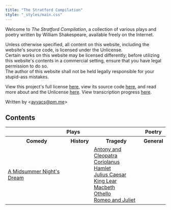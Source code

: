 ```yaml
---
title: "The Stratford Compilation"
style: "_styles/main.css"
---
```


Welcome to <i>The Stratford Compilation</i>, a collection of various plays and poetry written by William Shakespeare, available freely on the Internet.

Unless otherwise specified, all content on this website, including the website's source code, is licensed under the Unlicense.<br>Certain works on this website may be licensed differently; before utilizing this website's contents in a commercial setting, ensure that you have legal permission to do so.<br>The author of this website shall not be held legally responsible for your stupid-ass mistakes.

View this project's full license [here](https://github.com/ayvacs/shakespeare/blob/main/LICENSE), view its source code [here](https://github.com/ayvacs/shakespeare), and read more about and the Unlicense [here](https://unlicense.org/). View transcription progress [here](https://github.com/users/ayvacs/projects/2).

Written by &lt;ayvacs@pm.me&gt;

## Contents

<table style="cell-border:1px;">
	<tr>
		<th colspan="3">Plays</th>
		<th>Poetry</th>
	</tr>
	<tr>
		<th>Comedy</th>
		<th>History</th>
		<th>Tragedy</th>
		<th>General</th>
	</tr>
	<tr>
		<td>
			<a href="mit/a-midsummer-nights-dream">A Midsummer Night's Dream</a>
		</td>
		<td></td>
		<td>
			<a href="mit/antony-and-cleopatra">Antony and Cleopatra</a><br>
			<a href="mit/coriolanus">Coriolanus</a><br>
			<a href="mit/hamlet">Hamlet</a><br>
			<a href="mit/julius-caesar">Julius Caesar</a><br>
			<a href="mit/king-lear">King Lear</a><br>
			<a href="mit/macbeth">Macbeth</a><br>
			<a href="mit/othello">Othello</a><br>
			<a href="mit/romeo-and-juliet">Romeo and Juliet</a>
		</td>
		<td></td>
	</tr>
</table>